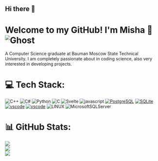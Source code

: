 ## Hi there 👋

# Welcome to my GitHub! I'm Misha 👋![Ghost](https://img.shields.io/badge/ghost-000?style=for-the-badge&logo=ghost&logoColor=%23F7DF1E)
A Computer Science graduate at Bauman Moscow State Technical University. I am completely passionate about in coding science, also very interested in developing projects.

# 💻 Tech Stack:
![C++](https://img.shields.io/badge/c++-%2300599C.svg?style=for-the-badge&logo=c%2B%2B&logoColor=white) ![C#](https://img.shields.io/badge/c%23-%23239120.svg?style=for-the-badge&logo=c-sharp&logoColor=white)  ![Python](https://img.shields.io/badge/python-3670A0?style=for-the-badge&logo=python&logoColor=ffdd54) ![C](https://img.shields.io/badge/c-%2300599C.svg?style=for-the-badge&logo=c&logoColor=white) ![Svelte](https://img.shields.io/badge/svelte-%23f1413d.svg?style=for-the-badge&logo=svelte&logoColor=white) ![javascript](https://img.shields.io/badge/javascript-%2300599C.svg?style=for-the-badge&logo=javascript&logoColor=yellow) [![PostgreSQL](https://img.shields.io/badge/PostgreSQL-%23316192.svg?style=for-the-badge&logo=postgresql&logoColor=white)]()  [![SQLite](https://img.shields.io/badge/sqlite-%2307405e.svg?style=for-the-badge&logo=sqlite&logoColor=white)]()  [![vscode](https://img.shields.io/badge/VSCode-0078D4?style=for-the-badge&logo=visual%20studio%20code&logoColor=white)]() [![vscode](https://img.shields.io/badge/Visual_Studio-5C2D91?style=for-the-badge&logo=visual%20studio&logoColor=white)]() ![LINUX](https://img.shields.io/badge/Linux-FCC624?style=for-the-badge&logo=linux&logoColor=black) ![MicrosoftSQLServer](https://img.shields.io/badge/Microsoft%20SQL%20Server-CC2927?style=for-the-badge&logo=microsoft%20sql%20server&logoColor=white) 
# 📊 GitHub Stats:
![](https://github-readme-stats.vercel.app/api?username=kuznetsovvvv&theme=dark&hide_border=true&include_all_commits=true&count_private=true)<br/>
![](https://github-readme-streak-stats.herokuapp.com/?user=kuznetsovvvv&theme=dark&hide_border=true)<br/>
![](https://github-readme-stats.vercel.app/api/top-langs/?username=kuznetsovvvv&theme=dark&hide_border=true&include_all_commits=true&count_private=true&layout=compact)



<!--
**kuznetsovvvv/kuznetsovvvv** is a ✨ _special_ ✨ repository because its `README.md` (this file) appears on your GitHub profile.

Here are some ideas to get you started:

- 🔭 I’m currently working on ...
- 🌱 I’m currently learning ...
- 👯 I’m looking to collaborate on ...
- 🤔 I’m looking for help with ...
- 💬 Ask me about ...
- 📫 How to reach me: ...
- 😄 Pronouns: ...
- ⚡ Fun fact: ...
-->
